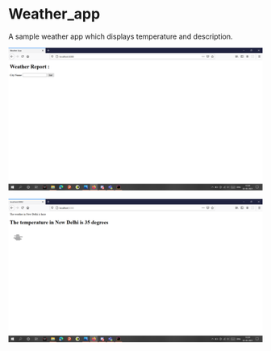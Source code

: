 # Weather_app
A sample weather app which displays temperature and description.

![screenshot1](https://github.com/shadow-rogue/Weather_app/blob/master/Screenshot%20(304).png)

![screenshot2](https://github.com/shadow-rogue/Weather_app/blob/master/Screenshot%20(305).png)
